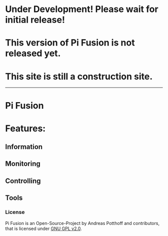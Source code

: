 # Under Development! Please wait for initial release!
# This version of Pi Fusion is not released yet.
# This site is still a construction site.
-------------------------------------------------------------
# Pi Fusion

# Features:
## Information
## Monitoring
## Controlling
## Tools




### License
Pi Fusion is an Open-Source-Project by Andreas Potthoff and contributors, that is licensed under [GNU GPL v2.0](https://www.gnu.org/licenses/gpl-2.0.en.html).
